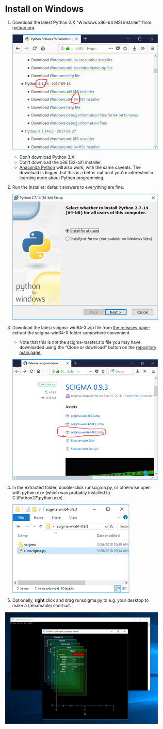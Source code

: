 # Install on Windows

1. Download the latest Python 2.X "Windows x86-64 MSI installer" from [python.org](https://www.python.org/downloads/windows/).

    ![download python](guideImages/pyorg1.png)
    * Don't download Python 3.X.
    * Don't download the x86 (32-bit) installer.
    * [Anaconda Python](https://www.anaconda.com/download/#windows) will also work, with the same caveats. The download is bigger, but this is a better option if you're interested in learning more about Python programming.

2. Run the installer; default answers to everything are fine.

    ![install python](guideImages/pyorg2.png)

3. Download the latest scigma-win64-X.zip file from [the releases page](https://github.com/scigma/scigma/releases); extract the scigma-win64-X folder somewhere convenient.

    * Note that this is _not_ the scigma-master.zip file you may have downloaded using the "Clone or download" button on the [repository main page](https://github.com/scigma/scigma).

    ![download SCIGMA](guideImages/scigma0.png)

4. In the extracted folder, double-click runscigma.py, or otherwise open with python.exe (which was probably installed to C:\Python27\python.exe).

    ![run scigma](guideImages/runscigma.png)

5. Optionally, **right** click and drag runscigma.py to e.g. your desktop to make a (renamable) shortcut.


![scigma](guideImages/running.png)
